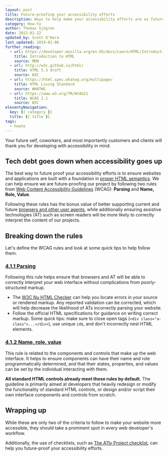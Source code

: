 ```yaml
---
layout: post
title: Future-proofing your accessibility efforts
description: Ways to help make your accessibility efforts are as future proof as possible.
category: How-to
author: Thomas Sjögren
date: 2013-01-22
updated_by: Scott O'Hara
last_updated: 2019-01-06
further_reading:
  - url: https://developer.mozilla.org/en-US/docs/Learn/HTML/Introduction_to_HTML
    title: Introduction to HTML
    source: MDN
  - url: http://w3c.github.io/html/
    title: HTML 5.3 draft
    source: W3C
  - url: https://html.spec.whatwg.org/multipage/
    title: HTML Living Standard
    source: WHATWG
  - url: https://www.w3.org/TR/WCAG21
    title: WCAG 2.1
    source: W3C
eleventyNavigation:
  key: {{ category }}
  title: {{ title }}
tags:
  - howto
---
```


Your future self, coworkers, and most importantly customers and clients will thank you for developing with accessibility in mind.


## Tech debt goes down when accessibility goes up

The best way to future proof your accessibility efforts is to ensure websites and applications are built with a foundation in [proper HTML semantics](https://developer.mozilla.org/en-US/docs/Learn/HTML/Introduction_to_HTML). We can help ensure we are future-proofing our project by following two rules from [Web Content Accessibility Guidelines](https://www.w3.org/TR/WCAG21/#robust) (WCAG): **Parsing** and **Name, Role, Value**.

Following these rules has the bonus value of better supporting current and future [browsers and other user agents](https://developer.mozilla.org/en-US/docs/Glossary/User_agent), while additionally ensuring assistive technologies (AT) such as screen readers will be more likely to correctly interpret the content of our projects.


## Breaking down the rules

Let's define the WCAG rules and look at some quick tips to help follow them.

### [4.1.1 Parsing](https://www.w3.org/TR/WCAG21/#parsing)

Following this rule helps ensure that browsers and AT will be able to correctly interpret your web interface without complications from poorly-structured markup.

- The [W3C Nu HTML Checker](https://validator.w3.org/nu/) can help you locate errors in your source or rendered markup. Any reported validation can be corrected, which will help decrease the likelihood of ATs incorrectly parsing your website.
- Follow the official HTML specifications for guidance on writing correct markup. Some quick tips: make sure to close open tags (`<div class="a-class">...</div>`), use unique `id`s, and don't incorrectly nest HTML elements.

### [4.1.2 Name, role, value](https://www.w3.org/TR/WCAG21/#name-role-value)

This rule is related to the components and controls that make up the web interface. It helps to ensure components can have their name and role programmatically determined, and that their states, properties, and values can be set by the individual interacting with them.

**All standard HTML controls already meet these rules by default.** The guideline is primarily aimed at developers that heavily redesign or modify the functionality of standard HTML controls, or design and/or script their own interface components and controls from scratch.


## Wrapping up

While these are only two of the criteria to follow to make your website more accessible, they should take a prominent spot in every web developer's workflow.

Additionally, the use of checklists, such as [The A11y Project checklist](/checklist/), can help you future-proof your accessibility efforts.


